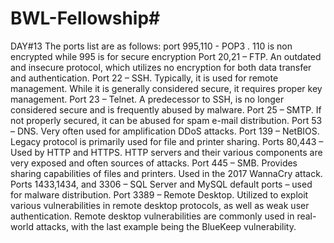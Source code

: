 # BWL-Fellowship#
DAY#13
 The ports list are as follows:
port 995,110 - POP3 . 110 is  non encrypted while 995 is for secure encryption
Port 20,21 – FTP. An outdated and insecure protocol, which utilizes no encryption for both data transfer and authentication.
Port 22 – SSH. Typically, it is used for remote management. While it is generally considered secure, it requires proper key management.
Port 23 – Telnet. A predecessor to SSH, is no longer considered secure and is frequently abused by malware.
Port 25 – SMTP. If not properly secured, it can be abused for spam e-mail distribution.
Port 53 – DNS. Very often used for amplification DDoS attacks.
Port 139 – NetBIOS. Legacy protocol is primarily used for file and printer sharing.
Ports 80,443 – Used by HTTP and HTTPS. HTTP servers and their various components are very exposed and often sources of attacks.
Port 445 – SMB. Provides sharing capabilities of files and printers. Used in the 2017 WannaCry attack.
Ports 1433,1434, and 3306 – SQL Server and MySQL default ports – used for malware distribution.
Port 3389 – Remote Desktop. Utilized to exploit various vulnerabilities in remote desktop protocols, as well as weak user authentication. Remote desktop vulnerabilities are commonly used in real-world attacks, with the last example being the BlueKeep vulnerability.


